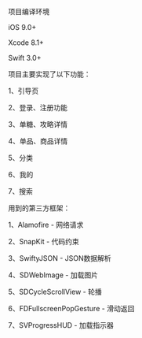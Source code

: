 项目编译环境

iOS 9.0+

Xcode 8.1+

Swift 3.0+


项目主要实现了以下功能：

1、引导页

2、登录、注册功能

3、单糖、攻略详情

4、单品、商品详情

5、分类

6、我的

7、搜索


用到的第三方框架：

1、Alamofire - 网络请求

2、SnapKit - 代码约束

3、SwiftyJSON - JSON数据解析

4、SDWebImage - 加载图片

5、SDCycleScrollView - 轮播

6、FDFullscreenPopGesture - 滑动返回

7、SVProgressHUD - 加载指示器
